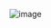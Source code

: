 ![image](https://user-images.githubusercontent.com/33195517/200975726-05ae0b7e-8a62-46f4-a68b-bbd45e672afc.png)
